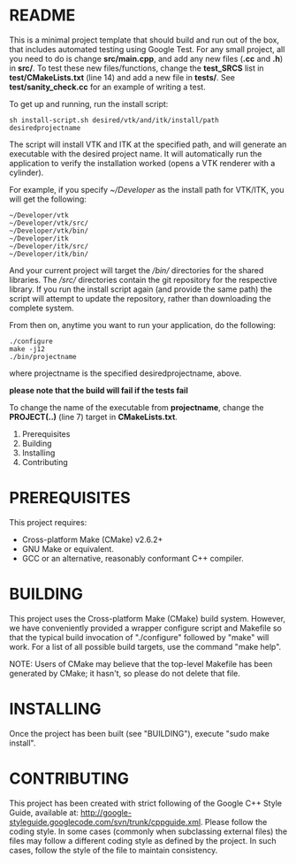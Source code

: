 README
======

This is a minimal project template that should build and run out of
the box, that includes automated testing using Google Test. For any
small project, all you need to do is change __src/main.cpp__, and add
any new files (__.cc__ and __.h__) in __src/__. To test these new
files/functions, change the __test_SRCS__ list in
__test/CMakeLists.txt__ (line 14) and add a new file in
__tests/__. See __test/sanity_check.cc__ for an example of writing a
test.

To get up and running, run the install script:

    sh install-script.sh desired/vtk/and/itk/install/path desiredprojectname

The script will install VTK and ITK at the specified path, and will
generate an executable with the desired project name. It will
automatically run the application to verify the installation worked
(opens a VTK renderer with a cylinder).

For example, if you specify *~/Developer* as the install path for
VTK/ITK, you will get the following:

    ~/Developer/vtk
    ~/Developer/vtk/src/
    ~/Developer/vtk/bin/
    ~/Developer/itk
    ~/Developer/itk/src/
    ~/Developer/itk/bin/

And your current project will target the */bin/* directories for the
shared libraries. The */src/* directories contain the git repository
for the respective library. If you run the install script again (and
provide the same path) the script will attempt to update the
repository, rather than downloading the complete system.

From then on, anytime you want to run your application, do the
following:

    ./configure
    make -j12
    ./bin/projectname

where projectname is the specified desiredprojectname, above.

__please note that the build will fail if the tests fail__

To change the name of the executable from __projectname__, change the
__PROJECT(..)__ (line 7) target in __CMakeLists.txt__.

 1. Prerequisites
 2. Building
 3. Installing
 4. Contributing

PREREQUISITES
================

This project requires:
  * Cross-platform Make (CMake) v2.6.2+
  * GNU Make or equivalent.
  * GCC or an alternative, reasonably conformant C++ compiler.

BUILDING
========

This project uses the Cross-platform Make (CMake) build system. However, we
have conveniently provided a wrapper configure script and Makefile so that
the typical build invocation of "./configure" followed by "make" will work.
For a list of all possible build targets, use the command "make help".

NOTE: Users of CMake may believe that the top-level Makefile has been
generated by CMake; it hasn't, so please do not delete that file.

INSTALLING
==========

Once the project has been built (see "BUILDING"), execute "sudo make install".

CONTRIBUTING
============

This project has been created with strict following of the Google C++
Style Guide, available at:
http://google-styleguide.googlecode.com/svn/trunk/cppguide.xml. Please
follow the coding style. In some cases (commonly when subclassing
external files) the files may follow a different coding style as
defined by the project. In such cases, follow the style of the file to
maintain consistency.
